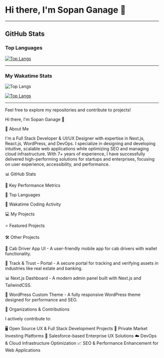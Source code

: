 # Hi there, I'm Sopan Ganage 👋
---

## GitHub Stats

### Top Languages
[![Top Langs](https://github-readme-stats.vercel.app/api/top-langs/?username=ganagesm&layout=pie)](https://github.com/anuraghazra/github-readme-stats)

---

### My Wakatime Stats
![Top Langs](https://github-readme-stats.vercel.app/api/top-langs/?username=ganagesm&hide_progress=true)

[![Top Langs](https://github-readme-stats.vercel.app/api/top-langs/?username=ganagesm&layout=donut-vertical)](https://github.com/anuraghazra/github-readme-stats)

---

Feel free to explore my repositories and contribute to projects!

Hi there, I'm Sopan Ganage 👋

🚀 About Me

I'm a Full Stack Developer & UI/UX Designer with expertise in Next.js, React.js, WordPress, and DevOps. I specialize in designing and developing intuitive, scalable web applications while optimizing SEO and managing cloud infrastructure. With 7+ years of experience, I have successfully delivered high-performing solutions for startups and enterprises, focusing on user experience, accessibility, and performance.

📊 GitHub Stats

📌 Key Performance Metrics



📌 Top Languages



📌 Wakatime Coding Activity



💻 My Projects

⭐ Featured Projects



🛠️ Other Projects

🚖 Cab Driver App UI - A user-friendly mobile app for cab drivers with wallet functionality.

🔐 Track & Trust – Portal - A secure portal for tracking and verifying assets in industries like real estate and banking.

📊 Next.js Dashboard - A modern admin panel built with Next.js and TailwindCSS.

🎨 WordPress Custom Theme - A fully responsive WordPress theme designed for performance and SEO.

🏢 Organizations & Contributions

I actively contribute to:


🖥️ Open Source UX & Full Stack Development Projects
🏦 Private Market Investing Platforms
🏢 Salesforce-based Enterprise UX Solutions
☁️ DevOps & Cloud Infrastructure Optimization
📈 SEO & Performance Enhancement for Web Applications

